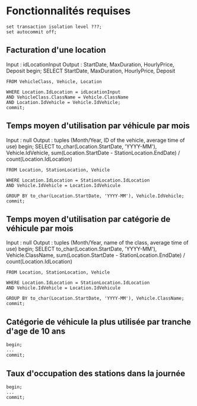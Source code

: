 Fonctionnalités requises
========================

	set transaction isolation level ???;
	set autocommit off;

Facturation d'une location
--------------------------
Input : idLocationInput
Output : StartDate, MaxDuration, HourlyPrice, Deposit
	begin;
	SELECT StartDate, MaxDuration, HourlyPrice, Deposit

	FROM VehicleClass, Vehicle, Location

	WHERE Location.IdLocation = idLocationInput
	AND VehicleClass.ClassName = Vehicle.ClassName
	AND Location.IdVehicle = Vehicle.IdVehicle;
	commit;

Temps moyen d'utilisation par véhicule par mois
-----------------------------------------------
Input : null
Output : tuples (Month/Year, ID of the vehicle, average time of use)
	begin;
	SELECT 	to_char(Location.StartDate, 'YYYY-MM'),
			Vehicle.IdVehicle,
			sum(Location.StartDate - StationLocation.EndDate) / count(Location.IdLocation)

	FROM Location, StationLocation, Vehicle

	WHERE Location.IdLocation = StationLocation.IdLocation
	AND Vehicle.IdVehicle = Location.IdVehicule

	GROUP BY to_char(Location.StartDate, 'YYYY-MM'), Vehicle.IdVehicle;
	commit;

Temps moyen d'utilisation par catégorie de véhicule par mois
------------------------------------------------------------
Input : null
Output : tuples (Month/Year, name of the class, average time of use)
	begin;
	SELECT 	to_char(Location.StartDate, 'YYYY-MM'),
			Vehicle.ClassName,
			sum(Location.StartDate - StationLocation.EndDate) / count(Location.IdLocation)

	FROM Location, StationLocation, Vehicle

	WHERE Location.IdLocation = StationLocation.IdLocation
	AND Vehicle.IdVehicle = Location.IdVehicule

	GROUP BY to_char(Location.StartDate, 'YYYY-MM'), Vehicle.ClassName;
	commit;

Catégorie de véhicule la plus utilisée par tranche d'age de 10 ans
------------------------------------------------------------------
	begin;
	...
	commit;

Taux d'occupation des stations dans la journée
----------------------------------------------
	begin;
	...
	commit;

